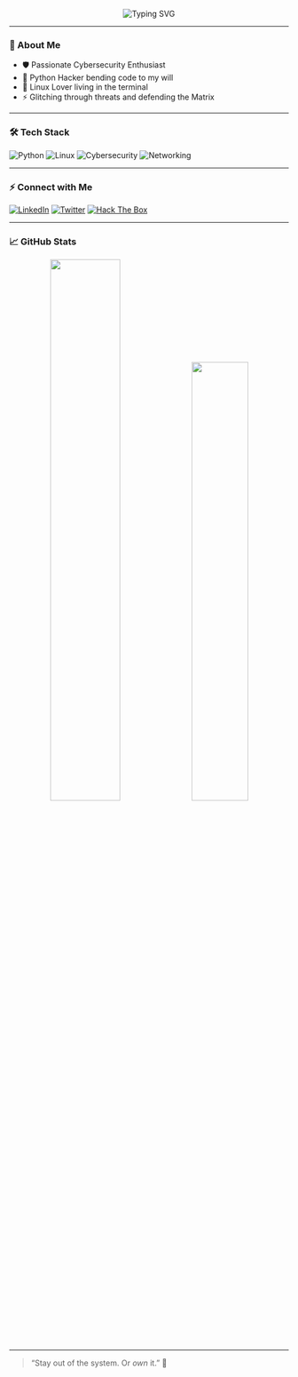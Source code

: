 <!-- Glitchy Hacker Typing Banner -->
<p align="center">
  <img src="https://readme-typing-svg.demolab.com?font=Fira+Code&weight=600&size=24&pause=1000&color=00FF41&center=true&vCenter=true&width=1000&lines=Hey+there+%F0%9F%91%8B+I'm+Vethavarshini+Rajakumar!;Cybersecurity+Enthusiast+%7C+Python+Hacker+%7C+Linux+Lover;Glitching+through+Threats+%E2%9A%A1+Defending+the+Matrix+%F0%9F%94%B6" alt="Typing SVG">
</p>

---

### 🧠 About Me

- 🛡️ Passionate Cybersecurity Enthusiast  
- 🐍 Python Hacker bending code to my will  
- 🐧 Linux Lover living in the terminal  
- ⚡ Glitching through threats and defending the Matrix  

---

### 🛠️ Tech Stack

![Python](https://img.shields.io/badge/Python-3776AB?style=for-the-badge&logo=python&logoColor=white)
![Linux](https://img.shields.io/badge/Linux-FCC624?style=for-the-badge&logo=linux&logoColor=black)
![Cybersecurity](https://img.shields.io/badge/Cybersecurity-007ACC?style=for-the-badge&logo=hackthebox&logoColor=white)
![Networking](https://img.shields.io/badge/Networking-00BFFF?style=for-the-badge&logo=cisco&logoColor=white)

---

### ⚡ Connect with Me

[![LinkedIn](https://img.shields.io/badge/LinkedIn-%230077B5.svg?style=for-the-badge&logo=linkedin&logoColor=white)](https://linkedin.com/in/yourprofile)
[![Twitter](https://img.shields.io/badge/Twitter-%231DA1F2.svg?style=for-the-badge&logo=twitter&logoColor=white)](https://twitter.com/yourprofile)
[![Hack The Box](https://img.shields.io/badge/HackTheBox-9FEF00?style=for-the-badge&logo=hackthebox&logoColor=black)](https://www.hackthebox.com/yourprofile)

---

### 📈 GitHub Stats

<p align="center">
  <img src="https://github-readme-stats.vercel.app/api?username=yourgithubusername&show_icons=true&theme=tokyonight&hide_border=true" width="50%" />
  <img src="https://github-readme-streak-stats.herokuapp.com/?user=yourgithubusername&theme=tokyonight&hide_border=true" width="45%" />
</p>

---
> “Stay out of the system. Or *own* it.” 🚀

